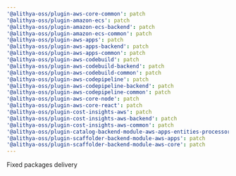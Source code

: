 ```yaml
---
'@alithya-oss/plugin-aws-core-common': patch
'@alithya-oss/plugin-amazon-ecs': patch
'@alithya-oss/plugin-amazon-ecs-backend': patch
'@alithya-oss/plugin-amazon-ecs-common': patch
'@alithya-oss/plugin-aws-apps': patch
'@alithya-oss/plugin-aws-apps-backend': patch
'@alithya-oss/plugin-aws-apps-common': patch
'@alithya-oss/plugin-aws-codebuild': patch
'@alithya-oss/plugin-aws-codebuild-backend': patch
'@alithya-oss/plugin-aws-codebuild-common': patch
'@alithya-oss/plugin-aws-codepipeline': patch
'@alithya-oss/plugin-aws-codepipeline-backend': patch
'@alithya-oss/plugin-aws-codepipeline-common': patch
'@alithya-oss/plugin-aws-core-node': patch
'@alithya-oss/plugin-aws-core-react': patch
'@alithya-oss/plugin-cost-insights-aws': patch
'@alithya-oss/plugin-cost-insights-aws-backend': patch
'@alithya-oss/plugin-cost-insights-aws-common': patch
'@alithya-oss/plugin-catalog-backend-module-aws-apps-entities-processor': patch
'@alithya-oss/plugin-scaffolder-backend-module-aws-apps': patch
'@alithya-oss/plugin-scaffolder-backend-module-aws-core': patch
---
```


Fixed packages delivery
